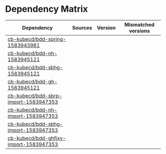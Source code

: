 # Dependency Matrix

Dependency | Sources | Version | Mismatched versions
---------- | ------- | ------- | -------------------
[cb-kubecd/bdd-spring-1583943981](https://github.com/cb-kubecd/bdd-spring-1583943981.git) |  | []() | 
[cb-kubecd/bdd-nh-1583945121](https://github.com/cb-kubecd/bdd-nh-1583945121.git) |  | []() | 
[cb-kubecd/bdd-sbhg-1583945121](https://github.com/cb-kubecd/bdd-sbhg-1583945121.git) |  | []() | 
[cb-kubecd/bdd-gh-1583945121](https://github.com/cb-kubecd/bdd-gh-1583945121.git) |  | []() | 
[cb-kubecd/bdd-sbrp-import-1583947353](https://github.com/cb-kubecd/bdd-sbrp-import-1583947353.git) |  | []() | 
[cb-kubecd/bdd-nh-import-1583947353](https://github.com/cb-kubecd/bdd-nh-import-1583947353.git) |  | []() | 
[cb-kubecd/bdd-sbhg-import-1583947353](https://github.com/cb-kubecd/bdd-sbhg-import-1583947353.git) |  | []() | 
[cb-kubecd/bdd-ghfjxy-import-1583947353](https://github.com/cb-kubecd/bdd-ghfjxy-import-1583947353.git) |  | []() | 
